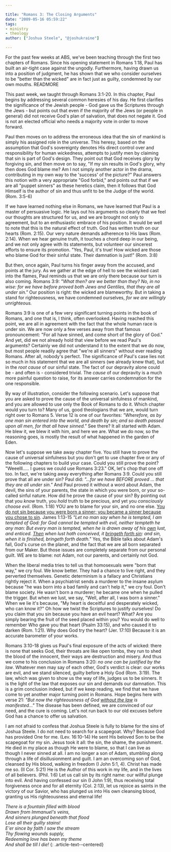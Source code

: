 ```yaml
---

title: "Romans 3: The Closing Arguments"
date: "2009-05-16 05:59:22"
tags:
- ministry
- theology
author: ["Joshua Steele", "@joshukraine"]

---
```


For the past few weeks at ABS, we've been teaching through the first two chapters of Romans. Since his opening statement in Romans 1:18, Paul has built an air-tight case against the ungodly. Furthermore, having drawn us into a position of judgment, he has shown that we who consider ourselves to be "better than the wicked" are in fact just as guilty, condemned by our own mouths. READMORE

This past week, we taught through Romans 3:1-20. In this chapter, Paul begins by addressing several common heresies of his day. He first clarifies the significance of the Jewish people - God gave us the Scriptures through the Jews - but points out that even if the majority of the Jews (or people in general) did not receive God's plan of salvation, that does not negate it. God is not an elected official who needs a majority vote in order to move forward.

Paul then moves on to address the erroneous idea that the sin of mankind is simply his assigned role in the universe. This heresy, based on the assumption that God's sovereignty denotes His direct control over and responsibility for human wickedness, attempts to justify men by claiming that sin is part of God's design. They point out that God receives glory by forgiving sin, and then move on to say, "If my sin results in God's glory, why then does God blame me? Am I not simply another actor in the drama, contributing in my own way to the 'success' of the picture?" Paul answers this notion with a very appropriate "God forbid," and points out that if we are all "puppet sinners" as these heretics claim, then it follows that God Himself is the author of sin and thus unfit to be the Judge of the world. (Rom. 3:5-6)

If we have learned nothing else in Romans, we have learned that Paul is a master of persuasive logic. He lays out his arguments so clearly that we feel our thoughts are structured for us, and we are brought not only to agreement, but to an enthusiastic embrace of his position. It would be well to note that this is the natural effect of truth. God has written truth on our hearts (Rom. 2:15). Our very nature demands adherence to His laws (Rom. 2:14). When we hear genuine truth, it touches a chord deep in our being, and we not only agree with its statements, but volunteer our sincerest efforts to ensure its promotion. "Yes, Paul, it's true! How wicked are those who blame God for their sinful state. Their damnation is just!" (Rom. 3:8)

But then, once again, Paul turns his finger away from the accused, and points at the jury. As we gather at the edge of hell to see the wicked cast into the flames, Paul reminds us that we are only there because our turn is also coming. Romans 3:9: *"What then? are we better than they? No, in no wise: for we have before proved both Jews and Gentiles, that they are all under sin."* Our position is right: the wicked are blameworthy. But in taking a stand for righteousness, we have condemned ourselves, *for we are willingly unrighteous.*

Romans 3:9 is one of a few very significant turning points in the book of Romans, and one that is, I think, often overlooked. Having reached this point, we are all in agreement with the fact that the whole human race is under sin. We are now only a few verses away from that famous pronouncement: "For all have sinned, and come short of the glory of God." And yet, did we not already hold that view before we read Paul's arguments? Certainly we did not understand it to the extent that we do now, but most people readily agree that "we're all sinners" without ever reading Romans. After all, nobody's perfect. The significance of Paul's case lies not so much in his statement that we are all sinners (we already knew that), but in the *root cause* of our sinful state. The fact of our depravity alone could be - and often is - considered trivial. The *cause* of our depravity is a much more painful question to raise, for its answer carries condemnation for the one responsible.

By way of illustration, consider the following scenario. Let's suppose that you are asked to prove the cause of the universal sinfulness of mankind, and you are allowed to use only the Book of Romans to do it. Which chapter would you turn to? Many of us, good theologians that we are, would turn right over to Romans 5. Verse 12 is one of our favorites: *"Wherefore, as by one man sin entered into the world, and death by sin; and so death passed upon all men, for that all have sinned."* See there? It all started with Adam. He blew it, we blew it with him, and here we are. What we do now, so the reasoning goes, is mostly the result of what happened in the garden of Eden.

Now let's suppose we take away chapter five. You still have to prove the cause of universal sinfulness but you don't get to use chapter five or any of the following chapters to build your case. Could you still prove the point? "Weeelll..... I guess we could use Romans 3:23." OK, let's chop that one off too. In fact, we're taking away everything after Romans 3:9. Could you still prove that all are under sin? Paul did: *"...for we have BEFORE proved ... that they are all under sin."* And Paul proved it without a word about Adam, the devil, the sins of your parents, the state in which you were born, or your so-called sinful nature. How did he prove the cause of your sin? By pointing out that you *know* truth, you *hold* truth to be precious, and yet you *consciously choose evil*. (Rom. 1:18) YOU are to blame for your sin, and no one else. <span style="text-decoration: underline;">You do not sin because you were born a sinner; you became a sinner because you chose to sin</span>. James 1:13-15 *"Let no man say when he is tempted, I am tempted of God: for God cannot be tempted with evil, neither tempteth he any man: But every man is tempted, when he is drawn away of his <span style="text-decoration: underline;">own</span> lust, and enticed. <span style="text-decoration: underline;">Then</span> when lust hath conceived, it <span style="text-decoration: underline;">bringeth forth sin</span>: and sin, when it is finished, bringeth forth death."* Yes, the Bible talks about Adam's fall, God's curse on the planet, and the fact that we are all born separated from our Maker. But those issues are completely separate from our personal guilt. WE are to blame: not Adam, not our parents, and certainly not God.

When the liberal media tries to tell us that homosexuals were "born that way," we cry foul. We know better. They had a chance to live right, and they perverted themselves. Genetic determinism is a fallacy and Christians rightly reject it. When a psychiatrist sends a murderer to the insane asylum because "he was born into a bad family and can't help it," we cry foul. Don't blame society. He wasn't born a murderer; he became one when he pulled the trigger. But when we lust, we say, "Well, after all, I was born a sinner." When we lie it's because, "My heart is deceitful and desperately wicked, who can know it?" Oh how we twist the Scriptures to justify ourselves! Do you claim that you sin because you have an evil heart? What? Are you simply bearing the fruit of the seed placed within you? You would do well to remember Who gave you that heart (Psalm 33:15), and who caused it to darken (Rom. 1:21). Why does God try the heart? (Jer. 17:10) Because it is an accurate barometer of your works.

Romans 3:10-18 gives us Paul's final exposure of the acts of wicked: there is none that seeks God, their throats are like open tombs, they run to shed the blood of the innocent, their ways are destruction and misery. And thus we come to his conclusion in Romans 3:20: *no one can be justified by the law*. Whatever men may say of each other, God's verdict is clear: our works are evil, and we stand silenced, guilty before a Holy God (Rom. 3:19). The law, which was given to show us the way of life, judges us to be sinners. It is the light of the law that exposes our sin and demands our damnation. This is a grim conclusion indeed, but if we keep reading, we find that we have come to yet another major turning point in Romans. Hope begins here with verse 21: *"But now the righteousness of God <span style="text-decoration: underline;">without the law</span> is manifested..."* The disease has been defined, we are convinced of our need, and the cure is coming. Let's not run back to our old excuses before God has a chance to offer us salvation.

I am not afraid to confess that Joshua Steele is fully to blame for the sins of Joshua Steele. I do not need to search for a scapegoat. Why? Because God has provided One for me. (Lev. 16:10-14) He sent His beloved Son to be the scapegoat for my sin. Jesus took it all: the sin, the shame, the punishment. He died in my place as though He were to blame, so that I can live as though I never sinned at all. I am no longer a son of Adam, stumbling along through a life of disillusionment and guilt. I am an overcoming son of God, cleansed by His blood, walking in freedom (I John 5:1, 4). Christ has made me so. (II Cor. 5:21) He is the Author of this work in my life, and in the lives of all believers. (Phil. 1:6) Let us call sin by its right name: our willful plunge into evil. And having confessed our sin (I John 1:9), thus receiving total forgiveness once and for all eternity (Col. 2:13), let us rejoice as saints in the victory of our Savior, who has plunged us into His own cleansing blood, granting us His righteousness and eternal life!

*There is a fountain filled with blood  
Drawn from Immanuel's veins,  
And sinners plunged beneath that flood  
Lose all their guilty stains!  
E'er since by faith I saw the stream  
Thy flowing wounds supply,  
Redeeming love has been my theme  
And shall be till I die!*
{: .article-text--centered}
